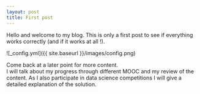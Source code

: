 ```yaml
---
layout: post
title: First post
---
```


Hello and welcome to my blog. This is only a first post to see if everything works correctly (and if it works at all !).

![_config.yml]({{ site.baseurl }}/images/config.png)

Come back at a later point for more content.  
I will talk about my progress through different MOOC and my review of the content. As I also participate in data science competitions I will give a detailed explanation of the solution.